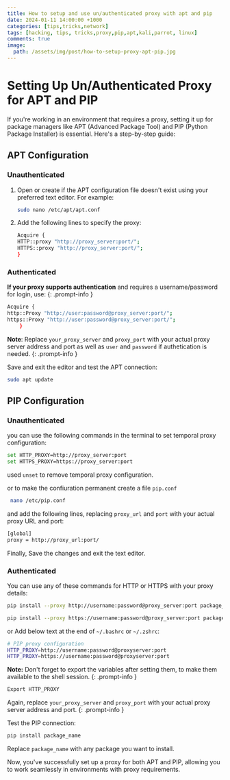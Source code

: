 ```yaml
---
title: How to setup and use un/authenticated proxy with apt and pip
date: 2024-01-11 14:00:00 +1000
categories: [tips,tricks,network]
tags: [hacking, tips, tricks,proxy,pip,apt,kali,parrot, linux]  
comments: true
image:
  path: /assets/img/post/how-to-setup-proxy-apt-pip.jpg
---
```


# Setting Up Un/Authenticated Proxy for APT and PIP

If you're working in an environment that requires a proxy, setting it up for package managers like APT (Advanced Package Tool) and PIP (Python Package Installer) is essential. Here's a step-by-step guide:

## APT Configuration
### Unauthenticated
1. Open or create if the APT configuration file doesn't exist using your preferred text editor. For example:

    ```bash
    sudo nano /etc/apt/apt.conf
    ```

2. Add the following lines to specify the proxy:

    ```bash
    Acquire {
    HTTP::proxy "http://proxy_server:port/";
    HTTPS::proxy "http://proxy_server:port/";
    }
    ```
### Authenticated
**If your proxy supports authentication** and requires a username/password for login, use: {: .prompt-info }

```bash
Acquire {
http::Proxy "http://user:password@proxy_server:port/";
https::Proxy "http://user:password@proxy_server:port/";
    }
```

**Note**: Replace `your_proxy_server` and `proxy_port` with your actual proxy server address and port as well as `user` and `password` if authetication is needed. {: .prompt-info }

Save and exit the editor and test the APT connection:

 ```bash
 sudo apt update
 ```

## PIP Configuration
### Unauthenticated

you can use the following commands in the terminal to set temporal proxy configuration:

```bash
set HTTP_PROXY=http://proxy_server:port
set HTTPS_PROXY=https://proxy_server:port
```
used `unset` to remove temporal proxy  configuration.

or to make the confiuration permanent create a file `pip.conf`

```bash
 nano /etc/pip.conf
```
and add the following lines, replacing `proxy_url` and `port` with your actual proxy URL and port:

```bash
[global]
proxy = http://proxy_url:port/
```
Finally, Save the changes and exit the text editor.

### Authenticated
You can use any of these commands for HTTP or HTTPS with your proxy details:

```bash
pip install --proxy http://username:password@proxy_server:port package_name

pip install --proxy https://username:password@proxy_server:port package_name
```
or Add below text at the end of `~/.bashrc` or `~/.zshrc`:

```bash
# PIP proxy configuration
HTTP_PROXY=http://username:password@proxyserver:port
HTTP_PROXY=https://username:password@proxyserver:port
```
**Note:** Don't forget to export the variables after setting them, to make them available to the shell session. {: .prompt-info }

```bash
Export HTTP_PROXY
```

Again, replace `your_proxy_server` and `proxy_port` with your actual proxy server address and port. {: .prompt-info }

Test the PIP connection:

```bash
pip install package_name
```

Replace `package_name` with any package you want to install.

Now, you've successfully set up a proxy for both APT and PIP, allowing you to work seamlessly in environments with proxy requirements.
